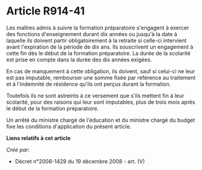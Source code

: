 # Article R914-41

Les maîtres admis à suivre la formation préparatoire s'engagent à exercer des  fonctions d'enseignement durant dix années ou
jusqu'à la date à laquelle ils  doivent partir obligatoirement à la retraite si celle-ci intervient avant  l'expiration de la
période de dix ans. Ils souscrivent un engagement à cette fin  dès le début de la formation préparatoire. La durée de la
scolarité est prise en  compte dans la durée des dix années exigées.

En cas de  manquement à cette obligation, ils doivent, sauf si celui-ci ne leur est pas  imputable, rembourser une somme
fixée par référence au traitement et à  l'indemnité de résidence qu'ils ont perçus durant la formation.

Toutefois ils ne sont astreints à ce versement que s'ils mettent fin  à leur scolarité, pour des raisons qui leur sont
imputables, plus de trois mois  après le début de la formation préparatoire.

Un arrêté du  ministre chargé de l'éducation et du ministre chargé du budget fixe les  conditions d'application du présent
article.

**Liens relatifs à cet article**

_Créé par_:

  - Décret n°2008-1429 du 19 décembre 2008 - art. (V)

